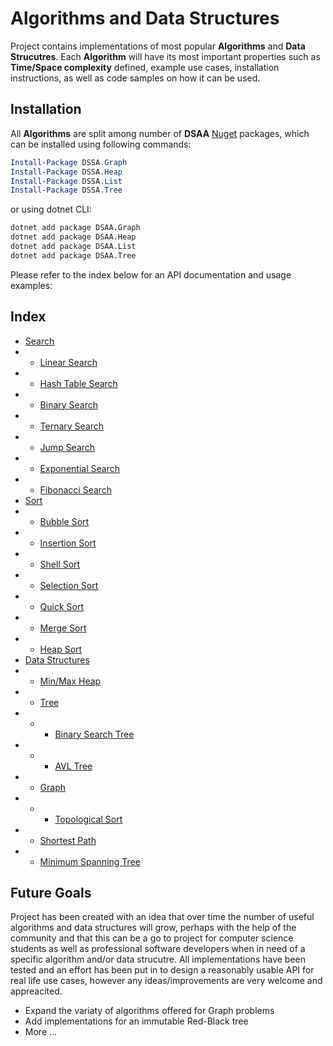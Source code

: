 # Algorithms and Data Structures

Project contains implementations of most popular **Algorithms** and **Data Strucutres**. Each **Algorithm** will have its most important properties such as **Time/Space complexity** defined, example use cases, installation instructions, as well as code samples on how it can be used.

## Installation

All **Algorithms** are split among number of **DSAA** [Nuget](https://www.nuget.org/) packages, which can be installed using following commands:

```powershell
Install-Package DSSA.Graph
Install-Package DSSA.Heap
Install-Package DSSA.List
Install-Package DSSA.Tree
```

or using dotnet CLI:

```bash
dotnet add package DSAA.Graph
dotnet add package DSAA.Heap
dotnet add package DSAA.List
dotnet add package DSAA.Tree
```

Please refer to the index below for an API documentation and usage examples:

## Index

- [Search](documents/SEARCH.md#search)
- - [Linear Search](documents/SEARCH.md#linear-search)
- - [Hash Table Search](documents/SEARCH.md#hash-table-search)
- - [Binary Search](documents/SEARCH.md#binary-search)
- - [Ternary Search](documents/SEARCH.md#ternary-search)
- - [Jump Search](documents/SEARCH.md#jump-search)
- - [Exponential Search](documents/SEARCH.md#exponential-search)
- - [Fibonacci Search](documents/SEARCH.md#fibonacci-search)
- [Sort](documents/SORT.md#sort)
- - [Bubble Sort](documents/SORT.md#bubble-sort)
- - [Insertion Sort](documents/SORT.md#insertion-sort)
- - [Shell Sort](documents/SORT.md#shell-sort)
- - [Selection Sort](documents/SORT.md#selection-sort)
- - [Quick Sort](documents/SORT.md#quick-sort)
- - [Merge Sort](documents/SORT.md#merge-sort)
- - [Heap Sort](documents/SORT.md#heap-sort)
- [Data Structures](documents/DATASTRUCTURES.md#data-structures)
- - [Min/Max Heap](documents/DATASTRUCTURES.md#min/maxheap)
- - [Tree](documents/DATASTRUCTURES.md#tree)
- - - [Binary Search Tree](documents/DATASTRUCTURES.md#binary-search-tree)
- - - [AVL Tree](documents/DATASTRUCTURES.md#avl-tree)
- - [Graph](documents/DATASTRUCTURES.md#graph)
- - - [Topological Sort](documents/DATASTRUCTURES.md#topological-sort)
- - [Shortest Path](documents/DATASTRUCTURES.md#shortest-path)
- - [Minimum Spanning Tree](documents/DATASTRUCTURES.md#minimum-spanning-tree)

## Future Goals

Project has been created with an idea that over time the number of useful algorithms and data structures will grow, perhaps with the help of the community and that this can be a go to project for computer science students as well as professional software developers when in need of a specific algorithm and/or data strucutre. All implementations have been tested and an effort has been put in to design a reasonably usable API for real life use cases, however any ideas/improvements are very welcome and appreacited.

- Expand the variaty of algorithms offered for Graph problems
- Add implementations for an immutable Red-Black tree
- More ...
